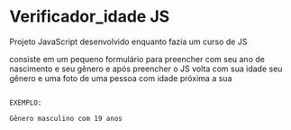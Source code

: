 # Verificador_idade JS

Projeto JavaScript desenvolvido enquanto fazia um curso de JS 

consiste em um pequeno formulário para preencher com seu ano de nascimento e seu gênero e após preencher o JS volta com sua idade seu gênero e uma foto de uma pessoa com idade próxima a sua

                                                                                    EXEMPLO:
                                                                            Gênero masculino com 19 anos
